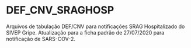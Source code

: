 # DEF_CNV_SRAGHOSP
Arquivos de tabulação DEF/CNV para notificações SRAG Hospitalizado do SIVEP Gripe.
Atualização para a ficha padrão de 27/07/2020 para notificação de SARS-COV-2. 
